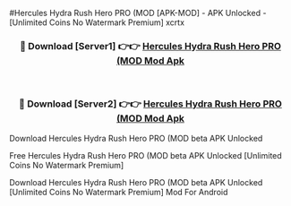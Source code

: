 #Hercules Hydra Rush Hero PRO (MOD [APK-MOD] - APK Unlocked - [Unlimited Coins No Watermark Premium] xcrtx



<div align="center">

<h3>🔴 Download [Server1] 👉👉 <a href="https://momento.my/?title=Hercules_Hydra_Rush_Hero_PRO_(MOD">Hercules Hydra Rush Hero PRO (MOD Mod Apk</a></h3><br>

<h3>🔴 Download [Server2] 👉👉 <a href="https://momento.my/?title=Hercules_Hydra_Rush_Hero_PRO_(MOD">Hercules Hydra Rush Hero PRO (MOD Mod Apk</a></h3>
</div>



Download Hercules Hydra Rush Hero PRO (MOD beta APK Unlocked

Free Hercules Hydra Rush Hero PRO (MOD beta APK Unlocked [Unlimited Coins No Watermark Premium]

Download Hercules Hydra Rush Hero PRO (MOD beta APK Unlocked [Unlimited Coins No Watermark Premium] Mod For Android
